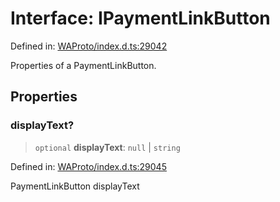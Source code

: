 # Interface: IPaymentLinkButton

Defined in: [WAProto/index.d.ts:29042](https://github.com/Fokusdotid/bail/blob/cf6cc85134e12081bc635cea02cc0eee74033a81/WAProto/index.d.ts#L29042)

Properties of a PaymentLinkButton.

## Properties

### displayText?

> `optional` **displayText**: `null` \| `string`

Defined in: [WAProto/index.d.ts:29045](https://github.com/Fokusdotid/bail/blob/cf6cc85134e12081bc635cea02cc0eee74033a81/WAProto/index.d.ts#L29045)

PaymentLinkButton displayText
